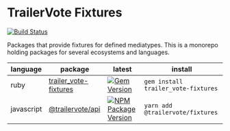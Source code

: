 # TrailerVote Fixtures
[![Build Status](https://travis-ci.com/TrailerVote/trailervote-fixtures.svg?branch=master)](https://travis-ci.com/TrailerVote/trailervote-fixtures)

Packages that provide fixtures for defined mediatypes. This is a monorepo holding packages for several ecosystems and languages.

| language | package | latest | install |
|----------|---------|--------|---------|
| ruby | [trailer_vote-fixtures](./ruby) | [![Gem Version](https://badge.fury.io/rb/trailer_vote-fixtures.svg)](https://badge.fury.io/rb/trailer_vote-fixtures) | `gem install trailer_vote-fixtures` |
| javascript | [@trailervote/api](./javascript) | [![NPM Package Version](https://badge.fury.io/js/@trailervote%2Ffixtures.svg)](https://npmjs.org/package/@trailervote/fixtures) | `yarn add @trailervote/fixtures` |

